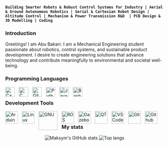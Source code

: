 

**`Building Smarter Robots & Robust Control Systems for Industry | Aerial & Ground Autonomous Robotics | Serial & Cartesian Robot Design | Altitude Control | Mechanism & Power Transmission R&D  | PCB Design & 3D Modelling | Coding`**
### Introduction
Greetings! I am Abu Bakarr. I am a Mechanical Engineering student passionate about robotics, control systems, and sustainable product development. I desire to create engineering solutions that advance technology and contribute meaningfully to environmental and societal well-being.<br>

### Programming Languages 
<img align="left" alt="C++" width="30px" style="padding-right:10px;" src="https://icon.icepanel.io/Technology/svg/C%2B%2B-%28CPlusPlus%29.svg" />
<img align="left" alt="C" width="30px" style="padding-right:10px;" src="https://icon.icepanel.io/Technology/svg/C.svg" />
<img align="left" alt="Git" width="30px" style="padding-right:10px;" src="https://icon.icepanel.io/Technology/svg/MATLAB.svg" />
<img align="left" alt="Python" width="30px" style="padding-right:10px;" src="https://icon.icepanel.io/Technology/svg/Python.svg" />
<img align="left" alt="JavaScript" width="30px" style="padding-right:10px;" src="https://cdn.jsdelivr.net/gh/devicons/devicon/icons/javascript/javascript-plain.svg" />
<img align="left" alt="Bash" width="30px" style="padding-right:10px;" src="https://cdn.jsdelivr.net/gh/devicons/devicon/icons/bash/bash-original.svg" /><br>

### Development Tools
<img align="left" alt="Arduino" width="40px" style="padding-right:10px;" src="https://www.svgrepo.com/show/353423/arduino.svg"/>
<img align="left" alt="Linux" width="40px" style="padding-right:10px;" src="https://cdn.jsdelivr.net/gh/devicons/devicon/icons/linux/linux-original.svg"/>
<img align="left" alt="GNU" width="60px" style="padding-right:10px;" src="https://1000logos.net/wp-content/uploads/2023/04/GNU-logo-500x281.png"/>
<img align="left" alt="ROS" width="40px" style="padding-right:10px;" src="https://icon.icepanel.io/Technology/svg/Robot-Operating-System-%28ROS%29.svg"/>
<img align="left" alt="Gazebo" width="40px" style="padding-right:10px;" src="https://icon.icepanel.io/Technology/svg/Gazebo.svg"/>
<img align="left" alt="QT" width="40px" style="padding-right:10px;" src="https://variwiki.com/images/archive/4/4e/20211220183943%21Qt_logo.png"/>
<img align="left" alt="VSCode" width="40px" style="padding-right:10px;" src="https://icon.icepanel.io/Technology/svg/Visual-Studio-Code-%28VS-Code%29.svg"/>
<img align="left" alt="Git" width="40px" style="padding-right:10px;" src="https://icon.icepanel.io/Technology/svg/Git.svg"/>
<img align="left" alt="Github" width="40px" style="padding-right:10px;" src="https://icon.icepanel.io/Technology/svg/GitHub.svg"/><br>

### My stats 
<div align="center">
<img alt="Maksym's GitHub stats" src="https://github-readme-stats.vercel.app/api?username=abubakarrs-repo&show_icons=true&theme=transparent"/>
<img alt="Top langs" src="https://github-readme-stats.vercel.app/api/top-langs/?username=abubakarrs-repo&layout=compact&&langs_count=8"/>
</div> 


